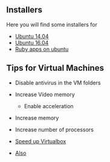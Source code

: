 Installers
----------

Here you will find some installers for

- [Ubuntu 14.04](https://github.com/mjacobus/installers/tree/master/ubuntu/14.04)
- [Ubuntu 16.04](https://github.com/mjacobus/installers/tree/master/ubuntu/16.04)
- [Ruby apps on ubuntu](https://github.com/mjacobus/installers/tree/master/ubuntur/server-16.04)

## Tips for Virtual Machines

- Disable antivirus in the VM folders
- Increase Vídeo memory
  - Enable acceleration
- Increase memory
- Increase number of processors

- [Speed up Virtualbox](https://www.howtogeek.com/171228/10-virtualbox-tricks-and-advanced-features-you-should-know-about/)
- [Also](https://www.howtogeek.com/124796/the-htg-guide-to-speeding-up-your-virtual-machines/)
